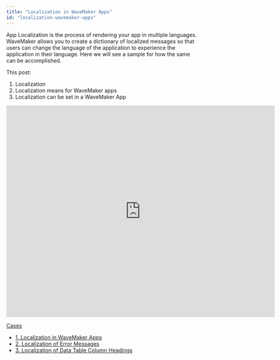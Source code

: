 ```yaml
---
title: "Localization in WaveMaker Apps"
id: "localization-wavemaker-apps"
---
```


App Localization is the process of rendering your app in multiple languages. WaveMaker allows you to create a dictionary of localized messages so that users can change the language of the application to experience the application in their language. Here we will see a sample for how the same can be accomplished.

This post:

1. Localization
2. Localization means for WaveMaker apps
3. Localization can be set in a WaveMaker App

<iframe src="https://docs.google.com/presentation/d/e/2PACX-1vRjmVw1gYz-_hTDynYBIi4AMODyX1_qx-6ETIjm8bPtxcbFk0x2MzcU2AylROhblrcVx7LpzRNPFwqi/embed?start=false&amp;loop=false&amp;delayms=3000" frameborder="0" width="708" height="560" allowfullscreen="true" mozallowfullscreen="true" webkitallowfullscreen="true"></iframe>

[Cases](/learn/app-development/ui-design/use-cases-ui-design/)

- [1\. Localization in WaveMaker Apps](#)
- [2\. Localization of Error Messages](/learn/how-tos/localization-error-messages/)
- [3\. Localization of Data Table Column Headings](/learn/how-tos/localization-data-table-column-headings/)
